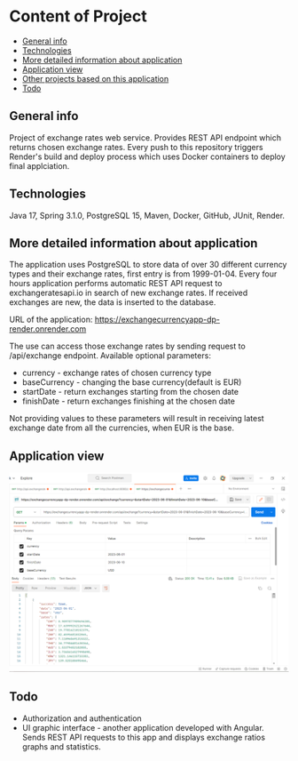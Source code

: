 # Content of Project
* [General info](#general-info)
* [Technologies](#technologies)
* [More detailed information about application](#more-detailed-information-about-application)
* [Application view](#application-view)
* [Other projects based on this application](#other-projects-based-on-this-application)
* [Todo](#todo)
## General info
Project of exchange rates web service. Provides REST API endpoint which returns chosen exchange rates. Every push to this repository triggers Render's build and deploy process which uses Docker containers to deploy final applciation.

## Technologies

Java 17, Spring 3.1.0, PostgreSQL 15, Maven, Docker, GitHub, JUnit, Render.

## More detailed information about application

The application uses PostgreSQL to store data of over 30 different currency types and their exchange rates, first entry is from 1999-01-04. Every four hours application performs automatic REST API request to exchangeratesapi.io in search of new exchange rates. If received exchanges are new, the data is inserted to the database. 

URL of the application: https://exchangecurrencyapp-dp-render.onrender.com

The use can access those exchange rates by sending request to /api/exchange endpoint.
Available optional parameters:
 - currency - exchange rates of chosen currency type
 - baseCurrency - changing the base currency(default is EUR)
 - startDate - return exchanges starting from the chosen date
 - finishDate - return exchanges finishing at the chosen date

Not providing values to these parameters will result in receiving latest exchange date from all the currencies, when EUR is the base.
## Application view

![img.png](img.png)

## Todo

- Authorization and authentication
- UI graphic interface - another application developed with Angular. Sends REST API requests to this app and displays exchange ratios graphs and statistics.
